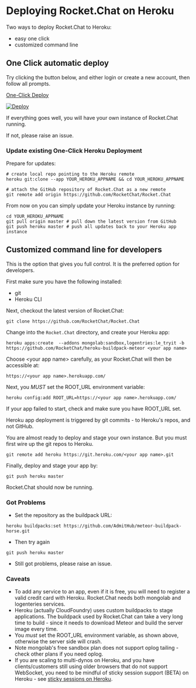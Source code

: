 # Deploying Rocket.Chat on Heroku

Two ways to deploy Rocket.Chat to Heroku:

- easy one click
- customized command line

## One Click automatic deploy

Try clicking the button below, and either login or create a new account, then follow all prompts.

[One-Click Deploy](https://heroku.com/deploy?template=https://github.com/RocketChat/Rocket.Chat/tree/master)

[![Deploy](https://www.herokucdn.com/deploy/button.png)](https://heroku.com/deploy?template=https://github.com/RocketChat/Rocket.Chat/tree/master)

If everything goes well, you will have your own instance of Rocket.Chat running.

If not, please raise an issue.

### Update existing One-Click Heroku Deployment

Prepare for updates:

```
# create local repo pointing to the Heroku remote
heroku git:clone --app YOUR_HEROKU_APPNAME && cd YOUR_HEROKU_APPNAME

# attach the GitHub repository of Rocket.Chat as a new remote
git remote add origin https://github.com/RocketChat/Rocket.Chat
```

From now on you can simply update your Heroku instance by running:

```
cd YOUR_HEROKU_APPNAME
git pull origin master # pull down the latest version from GitHub
git push heroku master # push all updates back to your Heroku app instance
```

## Customized command line for developers

This is the option that gives you full control. It is the preferred option for developers.

First make sure you have the following installed:

- git
- Heroku CLI

Next, checkout the latest version of Rocket.Chat:

```
git clone https://github.com/RocketChat/Rocket.Chat
```

Change into the `Rocket.Chat` directory, and create your Heroku app:

```
heroku apps:create  --addons mongolab:sandbox,logentries:le_tryit -b https://github.com/RocketChat/heroku-buildpack-meteor <your app name>
```

Choose \<your app name> carefully, as your Rocket.Chat will then be accessible at:

```
https://<your app name>.herokuapp.com/
```

Next, you *MUST* set the ROOT_URL environment variable:

```
heroku config:add ROOT_URL=https://<your app name>.herokuapp.com/
```

If your app failed to start, check and make sure you have ROOT_URL set.

Heroku app deployment is triggered by git commits - to Heroku's repos, and not GitHub.

You are almost ready to deploy and stage your own instance. But you must first wire up the git repos to Heroku.

```
git remote add heroku https://git.heroku.com/<your app name>.git
```

Finally, deploy and stage your app by:

```
git push heroku master
```

Rocket.Chat should now be running.

### Got Problems

- Set the repository as the buildpack URL:

```
heroku buildpacks:set https://github.com/AdmitHub/meteor-buildpack-horse.git
```

- Then try again

```
git push heroku master
```

- Still got problems, please raise an issue.

### Caveats

- To add any service to an app, even if it is free, you will need to register a valid credit card with Heroku.  Rocket.Chat needs both mongolab and logenteries services.
- Heroku (actually CloudFoundry) uses custom buildpacks to stage applications. The buildpack used by Rocket.Chat can take a very long time to build - since it needs to download Meteor and build the server image every time.
- You *must*  set the ROOT_URL environment variable, as shown above, otherwise the server side will crash.
- Note mongolab's free sandbox plan does not support oplog tailing - check other plans if you need oplog.
- If you are scaling to multi-dynos on Heroku, and you have clients/customers still using older browsers that do not support WebSocket, you need to be mindful of sticky session support (BETA) on Heroku - see [sticky sessions on Heroku](https://devcenter.heroku.com/articles/session-affinity).
